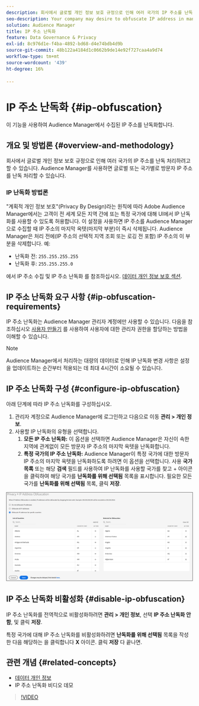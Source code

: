 ```yaml
---
description: 회사에서 글로벌 개인 정보 보호 규정으로 인해 여러 국가의 IP 주소를 난독 처리하려고 할 수 있습니다. Audience Manager를 사용하면 글로벌 또는 국가별로 방문자 IP 주소를 난독 처리할 수 있습니다.
seo-description: Your company may desire to obfuscate IP address in many countries due to global privacy regulations. Audience Manager allows you to obfuscate visitor IP addresses on a global or country-by-country basis.
solution: Audience Manager
title: IP 주소 난독화
feature: Data Governance & Privacy
exl-id: 8c976d1e-f4ba-4892-bd68-d4e74bdb4d9b
source-git-commit: 48b122a4184d1c0662b9de14e92f727caa4a9d74
workflow-type: tm+mt
source-wordcount: '439'
ht-degree: 16%

---
```


# IP 주소 난독화 {#ip-obfuscation}

이 기능을 사용하여 Audience Manager에서 수집된 IP 주소를 난독화합니다.

## 개요 및 방법론 {#overview-and-methodology}

회사에서 글로벌 개인 정보 보호 규정으로 인해 여러 국가의 IP 주소를 난독 처리하려고 할 수 있습니다. Audience Manager를 사용하면 글로벌 또는 국가별로 방문자 IP 주소를 난독 처리할 수 있습니다.

### IP 난독화 방법론

&quot;계획적 개인 정보 보호&quot;(Privacy By Design)라는 원칙에 따라 Adobe Audience Manager에서는 고객이 전 세계 모든 지역 간에 또는 특정 국가에 대해 UI에서 IP 난독화를 사용할 수 있도록 허용합니다. 이 설정을 사용하면 IP 주소를 Audience Manager으로 수집할 때 IP 주소의 마지막 옥텟(마지막 부분)이 즉시 삭제됩니다. Audience Manager은 처리 전에(IP 주소의 선택적 지역 조회 또는 로깅 전 포함) IP 주소의 이 부분을 삭제합니다. 예:

* 난독화 전: `255.255.255.255`
* 난독화 후: `255.255.255.0`

에서 IP 주소 수집 및 IP 주소 난독화 를 참조하십시오. [데이터 개인 정보 보호 섹션](/help/using/overview/data-security-and-privacy/data-privacy.md).

## IP 주소 난독화 요구 사항 {#ip-obfuscation-requirements}

IP 주소 난독화는 Audience Manager 관리자 계정에만 사용할 수 있습니다. 다음을 참조하십시오 [사용자 만들기](/help/using/features/administration/administration-overview.md#create-users) 를 사용하여 사용자에 대한 관리자 권한을 할당하는 방법을 이해할 수 있습니다.

>[!NOTE]
>
> Audience Manager에서 처리하는 대량의 데이터로 인해 IP 난독화 변경 사항은 설정을 업데이트하는 순간부터 적용되는 데 최대 4시간이 소요될 수 있습니다.

## IP 주소 난독화 구성 {#configure-ip-obfuscation}

아래 단계에 따라 IP 주소 난독화를 구성하십시오.

1. 관리자 계정으로 Audience Manager에 로그인하고 다음으로 이동 **관리 > 개인 정보**.
2. 사용할 IP 난독화의 유형을 선택합니다.
   1. **모든 IP 주소 난독화:** 이 옵션을 선택하면 Audience Manager은 자신이 속한 지역에 관계없이 모든 방문자 IP 주소의 마지막 옥텟을 난독화합니다.
   2. **특정 국가의 IP 주소 난독화:** Audience Manager이 특정 국가에 대한 방문자 IP 주소의 마지막 옥텟을 난독화하도록 하려면 이 옵션을 선택합니다. 사용 **국가 목록** 또는 해당 **검색** 필드를 사용하여 IP 난독화를 사용할 국가를 찾고 + 아이콘을 클릭하여 해당 국가를 **난독화를 위해 선택됨** 목록을 표시합니다. 필요한 모든 국가를 **난독화를 위해 선택됨** 목록, 클릭 **저장**.

![](assets/ip-obfuscation.png)

## IP 주소 난독화 비활성화 {#disable-ip-obfuscation}

IP 주소 난독화를 전역적으로 비활성화하려면 **관리 > 개인 정보**, 선택 **IP 주소 난독화 안 함**, 및 클릭 **저장**.

특정 국가에 대해 IP 주소 난독화를 비활성화하려면 **난독화를 위해 선택됨** 목록을 작성한 다음 해당하는 을 클릭합니다 **X** 아이콘. 클릭 **저장** 다 끝나면.

## 관련 개념 {#related-concepts}

* [데이터 개인 정보](/help/using/overview/data-security-and-privacy/data-privacy.md)
* IP 주소 난독화 비디오 데모
>[!VIDEO](https://video.tv.adobe.com/v/27218/)
